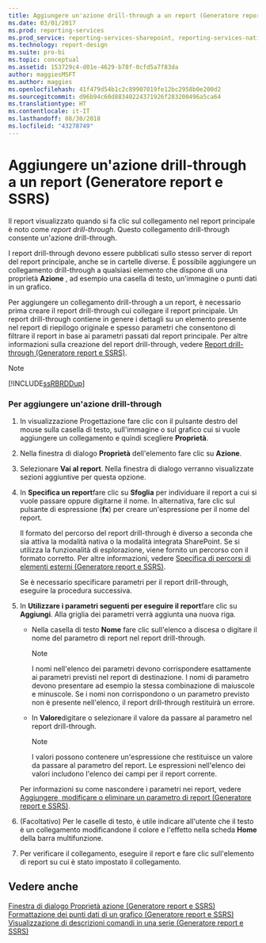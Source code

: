 ```yaml
---
title: Aggiungere un'azione drill-through a un report (Generatore report e SSRS) | Microsoft Docs
ms.date: 03/01/2017
ms.prod: reporting-services
ms.prod_service: reporting-services-sharepoint, reporting-services-native
ms.technology: report-design
ms.suite: pro-bi
ms.topic: conceptual
ms.assetid: 153729c4-d01e-4629-b78f-0cfd5a7f83da
author: maggiesMSFT
ms.author: maggies
ms.openlocfilehash: 41f479d54b1c2c89907019fe12bc2958b0e200d2
ms.sourcegitcommit: d96b94c60d88340224371926f283200496a5ca64
ms.translationtype: HT
ms.contentlocale: it-IT
ms.lasthandoff: 08/30/2018
ms.locfileid: "43278749"
---
```

# <a name="add-a-drillthrough-action-on-a-report-report-builder-and-ssrs"></a>Aggiungere un'azione drill-through a un report (Generatore report e SSRS)
  Il report visualizzato quando si fa clic sul collegamento nel report principale è noto come *report drill-through*. Questo collegamento drill-through consente un'azione drill-through.  
  
 I report drill-through devono essere pubblicati sullo stesso server di report del report principale, anche se in cartelle diverse. È possibile aggiungere un collegamento drill-through a qualsiasi elemento che dispone di una proprietà **Azione** , ad esempio una casella di testo, un'immagine o punti dati in un grafico.  
  
 Per aggiungere un collegamento drill-through a un report, è necessario prima creare il report drill-through cui collegare il report principale. Un report drill-through contiene in genere i dettagli su un elemento presente nel report di riepilogo originale e spesso parametri che consentono di filtrare il report in base ai parametri passati dal report principale. Per altre informazioni sulla creazione del report drill-through, vedere [Report drill-through &#40;Generatore report e SSRS&#41;](../../reporting-services/report-design/drillthrough-reports-report-builder-and-ssrs.md).  
  
> [!NOTE]  
>  [!INCLUDE[ssRBRDDup](../../includes/ssrbrddup-md.md)]  
  
### <a name="to-add-a-drillthrough-action"></a>Per aggiungere un'azione drill-through  
  
1.  In visualizzazione Progettazione fare clic con il pulsante destro del mouse sulla casella di testo, sull'immagine o sul grafico cui si vuole aggiungere un collegamento e quindi scegliere **Proprietà**.  
  
2.  Nella finestra di dialogo **Proprietà** dell'elemento fare clic su **Azione**.  
  
3.  Selezionare **Vai al report**. Nella finestra di dialogo verranno visualizzate sezioni aggiuntive per questa opzione.  
  
4.  In **Specifica un report**fare clic su **Sfoglia** per individuare il report a cui si vuole passare oppure digitarne il nome. In alternativa, fare clic sul pulsante di espressione (**fx**) per creare un'espressione per il nome del report.  
  
     Il formato del percorso del report drill-through è diverso a seconda che sia attiva la modalità nativa o la modalità integrata SharePoint. Se si utilizza la funzionalità di esplorazione, viene fornito un percorso con il formato corretto. Per altre informazioni, vedere [Specifica di percorsi di elementi esterni &#40;Generatore report e SSRS&#41;](../../reporting-services/report-design/specifying-paths-to-external-items-report-builder-and-ssrs.md).  
  
     Se è necessario specificare parametri per il report drill-through, eseguire la procedura successiva.  
  
5.  In **Utilizzare i parametri seguenti per eseguire il report**fare clic su **Aggiungi**. Alla griglia dei parametri verrà aggiunta una nuova riga.  
  
    -   Nella casella di testo **Nome** fare clic sull'elenco a discesa o digitare il nome del parametro di report nel report drill-through.  
  
        > [!NOTE]  
        >  I nomi nell'elenco dei parametri devono corrispondere esattamente ai parametri previsti nel report di destinazione. I nomi di parametro devono presentare ad esempio la stessa combinazione di maiuscole e minuscole. Se i nomi non corrispondono o un parametro previsto non è presente nell'elenco, il report drill-through restituirà un errore.  
  
    -   In **Valore**digitare o selezionare il valore da passare al parametro nel report drill-through.  
  
        > [!NOTE]  
        >  I valori possono contenere un'espressione che restituisce un valore da passare al parametro del report. Le espressioni nell'elenco dei valori includono l'elenco dei campi per il report corrente.  
  
     Per informazioni su come nascondere i parametri nei report, vedere [Aggiungere, modificare o eliminare un parametro di report &#40;Generatore report e SSRS&#41;](../../reporting-services/report-design/add-change-or-delete-a-report-parameter-report-builder-and-ssrs.md).  
  
6.  (Facoltativo) Per le caselle di testo, è utile indicare all'utente che il testo è un collegamento modificandone il colore e l'effetto nella scheda **Home** della barra multifunzione.  
  
7.  Per verificare il collegamento, eseguire il report e fare clic sull'elemento di report su cui è stato impostato il collegamento.  
  
## <a name="see-also"></a>Vedere anche  
 [Finestra di dialogo Proprietà azione &#40;Generatore report e SSRS&#41;](http://msdn.microsoft.com/library/2c5d915b-4f97-42cf-b8f1-49ca3ff3d0f9)   
 [Formattazione dei punti dati di un grafico &#40;Generatore report e SSRS&#41;](../../reporting-services/report-design/formatting-data-points-on-a-chart-report-builder-and-ssrs.md)   
 [Visualizzazione di descrizioni comandi in una serie &#40;Generatore report e SSRS&#41;](../../reporting-services/report-design/show-tooltips-on-a-series-report-builder-and-ssrs.md)  
  
  
